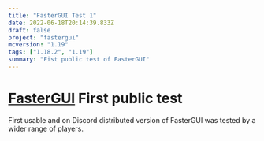 ```yaml
---
title: "FasterGUI Test 1"
date: 2022-06-18T20:14:39.833Z
draft: false
project: "fastergui"
mcversion: "1.19"
tags: ["1.18.2", "1.19"]
summary: "Fist public test of FasterGUI"
---
```

# [FasterGUI]([/project/entityculling](https://github.com/tr7zw/FasterGUI)) First public test

First usable and on Discord distributed version of FasterGUI was tested by a wider range of players.

